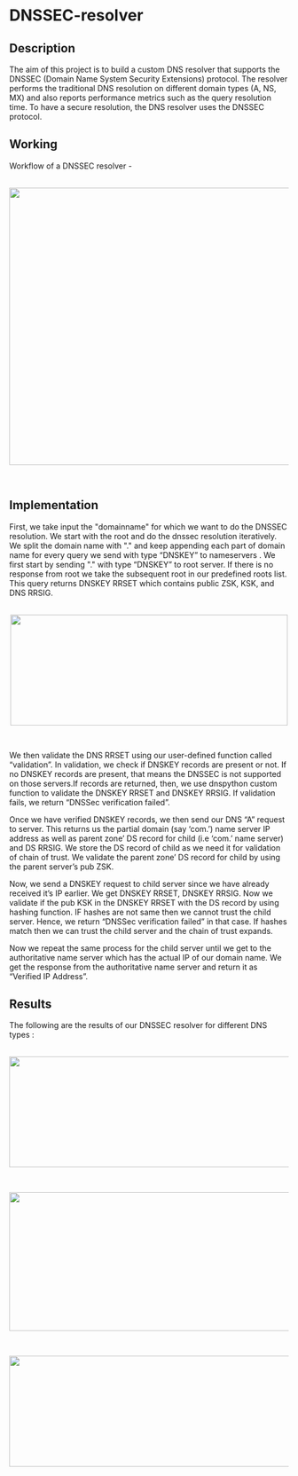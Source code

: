 # DNSSEC-resolver
## Description
The aim of this project is to build a custom DNS resolver that supports the DNSSEC (Domain Name System Security Extensions) protocol. The resolver performs the traditional DNS resolution on different domain types (A, NS, MX) and also reports performance metrics such as the query resolution time. To have a secure resolution, the DNS resolver uses the DNSSEC protocol. <br>

## Working
Workflow of a DNSSEC resolver - <br>
<br>
<p align="center">
  <img src="https://github.com/thota-sasanth/DNSSEC-resolver/blob/main/DNSSEC_workflow.jpeg" width="600" height="500">
</p>
<br>

## Implementation
First, we take input the "domainname" for which we want to do the DNSSEC resolution.
We start with the root and do the dnssec resolution iteratively.
We split the domain name with "." and keep appending each part of domain name for every
query we send with type “DNSKEY” to nameservers . We first start by sending "." with type
“DNSKEY” to root server. If there is no response from root we take the subsequent root in our predefined roots list.
This query returns DNSKEY RRSET which contains public ZSK, KSK, and DNS RRSIG.
<br>
<br>
<p align="center">
  <img src="https://github.com/thota-sasanth/DNSSEC-resolver/blob/main/RRset.png" width="500" height="200">
</p>
<br>

We then validate the DNS RRSET using our user-defined function called “validation”. In validation,
we check if DNSKEY records are present or not. If no DNSKEY records are present, that means
the DNSSEC is not supported on those servers.If records are returned, then, we use dnspython custom function to validate the DNSKEY
RRSET and DNSKEY RRSIG. If validation fails, we return “DNSSec verification failed”.
  
Once we have verified DNSKEY records, we then send our DNS “A” request to server. This
returns us the partial domain (say ‘com.’) name server IP address as well as parent zone’ DS
record for child (i.e ‘com.’ name server) and DS RRSIG. We store the DS record of child as we
need it for validation of chain of trust. We validate the parent zone’ DS record for child by using
the parent server’s pub ZSK.
  
Now, we send a DNSKEY request to child server since we have already received it’s IP earlier. We
get DNSKEY RRSET, DNSKEY RRSIG. Now we validate if the pub KSK in the DNSKEY RRSET
with the DS record by using hashing function. IF hashes are not same then we cannot trust the
child server. Hence, we return “DNSSec verification failed” in that case.
If hashes match then we can trust the child server and the chain of trust expands. 

Now we repeat the same process for the child server until we get to the authoritative name server which
has the actual IP of our domain name. We get the response from the authoritative name server
and return it as “Verified IP Address”.


## Results
The following are the results of our DNSSEC resolver for different DNS types : 
<br>
<br>
<p align="center">
  <img src="https://github.com/thota-sasanth/DNSSEC-resolver/blob/main/A_type.png" width="800" height="200">
</p>
<br>
<p align="center">
  <img src="https://github.com/thota-sasanth/DNSSEC-resolver/blob/main/NS_type.png" width="800" height="250">
</p>
<br>
<p align="center">
  <img src="https://github.com/thota-sasanth/DNSSEC-resolver/blob/main/MX%20type.png" width="800" height="200">
</p>
<br>
<br>
